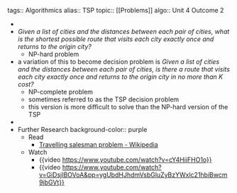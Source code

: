 tags:: Algorithmics
alias:: TSP
topic:: [[Problems]]
algo:: Unit 4 Outcome 2

-
- *Given a list of cities and the distances between each pair of cities, what is the shortest possible route that visits each city exactly once and returns to the origin city?*
	- NP-hard problem
- a variation of this to become decision problem is *Given a list of cities and the distances between each pair of cities, is there a route that visits each city exactly once and returns to the origin city in no more than K cost?*
	- NP-complete problem
	- sometimes referred to as the TSP decision problem
	- this version is more difficult to solve than the NP-hard version of the TSP
-
- Further Research
  background-color:: purple
	- Read
		- [Travelling salesman problem - Wikipedia](https://en.wikipedia.org/wiki/Travelling_salesman_problem)
	- Watch
		- {{video https://www.youtube.com/watch?v=cY4HiiFHO1o}}
		- {{video https://www.youtube.com/watch?v=GiDsjIBOVoA&pp=ygUbdHJhdmVsbGluZyBzYWxlc21hbiBwcm9ibGVt}}